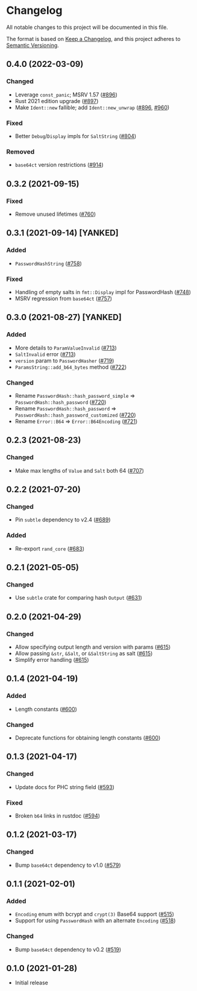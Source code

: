 # Changelog

All notable changes to this project will be documented in this file.

The format is based on [Keep a Changelog](https://keepachangelog.com/en/1.0.0/),
and this project adheres to [Semantic Versioning](https://semver.org/spec/v2.0.0.html).

## 0.4.0 (2022-03-09)
### Changed
- Leverage `const_panic`; MSRV 1.57 ([#896])
- Rust 2021 edition upgrade ([#897])
- Make `Ident::new` fallible; add `Ident::new_unwrap` ([#896], [#960])

### Fixed
- Better `Debug`/`Display` impls for `SaltString` ([#804])

### Removed
- `base64ct` version restrictions ([#914])

[#804]: https://github.com/RustCrypto/traits/pull/804
[#896]: https://github.com/RustCrypto/traits/pull/896
[#897]: https://github.com/RustCrypto/traits/pull/897
[#897]: https://github.com/RustCrypto/traits/pull/897
[#914]: https://github.com/RustCrypto/traits/pull/914
[#960]: https://github.com/RustCrypto/traits/pull/960

## 0.3.2 (2021-09-15)
### Fixed
- Remove unused lifetimes ([#760])

[#760]: https://github.com/RustCrypto/traits/pull/760

## 0.3.1 (2021-09-14) [YANKED]
### Added
- `PasswordHashString` ([#758])

### Fixed
- Handling of empty salts in `fmt::Display` impl for PasswordHash ([#748])
- MSRV regression from `base64ct` ([#757])

[#748]: https://github.com/RustCrypto/traits/pull/748
[#757]: https://github.com/RustCrypto/traits/pull/757
[#758]: https://github.com/RustCrypto/traits/pull/758

## 0.3.0 (2021-08-27) [YANKED]
### Added
- More details to `ParamValueInvalid` ([#713])
- `SaltInvalid` error ([#713])
- `version` param to `PasswordHasher` ([#719])
- `ParamsString::add_b64_bytes` method ([#722])

### Changed
- Rename `PasswordHash::hash_password_simple` => `PasswordHash::hash_password` ([#720])
- Rename `PasswordHash::hash_password` => `PasswordHash::hash_password_customized` ([#720])
- Rename `Error::B64` => `Error::B64Encoding` ([#721])

[#713]: https://github.com/RustCrypto/traits/pull/713
[#719]: https://github.com/RustCrypto/traits/pull/719
[#720]: https://github.com/RustCrypto/traits/pull/720
[#721]: https://github.com/RustCrypto/traits/pull/721
[#722]: https://github.com/RustCrypto/traits/pull/722

## 0.2.3 (2021-08-23)
### Changed
- Make max lengths of `Value` and `Salt` both 64 ([#707])

[#707]: https://github.com/RustCrypto/traits/pull/707

## 0.2.2 (2021-07-20)
### Changed
- Pin `subtle` dependency to v2.4 ([#689])

### Added
- Re-export `rand_core` ([#683])

[#683]: https://github.com/RustCrypto/traits/pull/683
[#689]: https://github.com/RustCrypto/traits/pull/689

## 0.2.1 (2021-05-05)
### Changed
- Use `subtle` crate for comparing hash `Output` ([#631])

[#631]: https://github.com/RustCrypto/traits/pull/631

## 0.2.0 (2021-04-29)
### Changed
- Allow specifying output length and version with params ([#615])
- Allow passing `&str`, `&Salt`, or `&SaltString` as salt ([#615])
- Simplify error handling ([#615])

[#615]: https://github.com/RustCrypto/traits/pull/615

## 0.1.4 (2021-04-19)
### Added
- Length constants ([#600])

### Changed
- Deprecate functions for obtaining length constants ([#600])

[#600]: https://github.com/RustCrypto/traits/pull/600

## 0.1.3 (2021-04-17)
### Changed
- Update docs for PHC string <version> field ([#593])

### Fixed
- Broken `b64` links in rustdoc ([#594])

[#593]: https://github.com/RustCrypto/traits/pull/593
[#594]: https://github.com/RustCrypto/traits/pull/594

## 0.1.2 (2021-03-17)
### Changed
- Bump `base64ct` dependency to v1.0 ([#579])

[#579]: https://github.com/RustCrypto/traits/pull/579

## 0.1.1 (2021-02-01)
### Added
- `Encoding` enum with bcrypt and `crypt(3)` Base64 support ([#515])
- Support for using `PasswordHash` with an alternate `Encoding` ([#518])

### Changed
- Bump `base64ct` dependency to v0.2 ([#519])

[#515]: https://github.com/RustCrypto/traits/pull/515
[#518]: https://github.com/RustCrypto/traits/pull/518
[#519]: https://github.com/RustCrypto/traits/pull/519

## 0.1.0 (2021-01-28)
- Initial release
